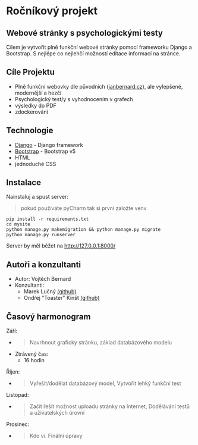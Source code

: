 # Ročníkový projekt
## __Webové stránky s psychologickými testy__

Cílem je vytvořit plně funkční webové stránky pomocí frameworku Django a Bootstrap. 
S nejlépe co nejlehčí možností editace informací na stránce. 

## Cíle Projektu
- Plně funkční webovky dle původních ([janbernard.cz](http://www.janbernard.cz/index.html)), ale vylepšené, modernější a hezčí
- Psychologický test/y s vyhodnocením v grafech
- výsledky do PDF 
- zdockerování

## Technologie
- [Django](https://www.djangoproject.com/) - Django framework
- [Bootstrap](https://getbootstrap.com/docs/5.0/getting-started/introduction/) - Bootstrap v5
- HTML 
- jednoduché CSS

## Instalace

Nainstaluj a spust server:
> pokud používáte pyCharm tak si první založte venv
```
pip install -r requirements.txt
cd mysite
python manage.py makemigration && python manage.py migrate
python manage.py runserver
```
Server by měl běžet na http://127.0.0.1:8000/

## Autoři a konzultanti
- Autor: Vojtěch Bernard
- Konzultanti: 
  - Marek Lučný [(github)](https://github.com/lucny)
  - Ondřej "Toaster" Kinšt [(github)](https://github.com/Toaster192)

## Časový harmonogram
Září: 
- > Navrhnout graficky stránku, základ databázového modelu
- Ztrávený čas:
  - 16 hodin

Říjen:
- > Vyřešit/dodělat databázový model, Vytvořit lehký funkční test

Listopad:
- > Začít řešit možnost uploadu stránky na Internet, Dodělávání testů a uživatelských úrovní

Prosinec: 
- > Kdo ví. Finální úpravy
